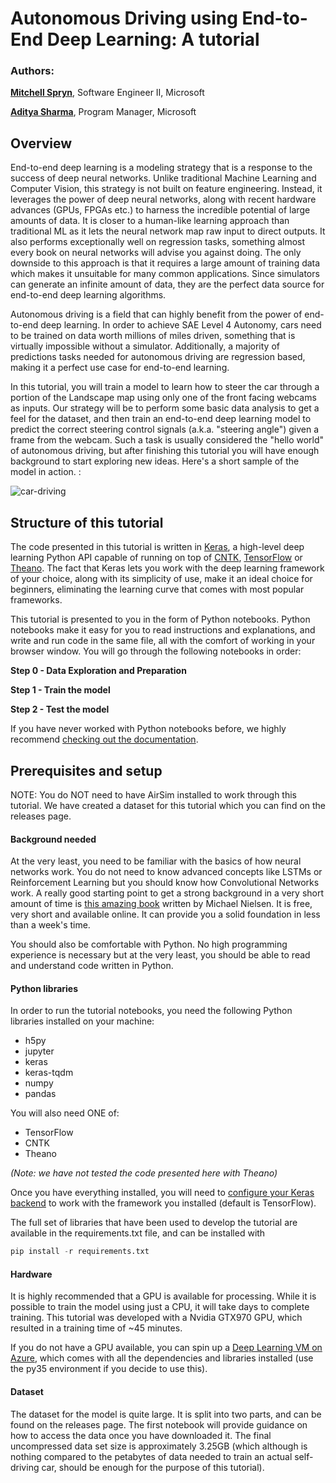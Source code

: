 # Autonomous Driving using End-to-End Deep Learning: A tutorial

### Authors:

**[Mitchell Spryn](https://www.linkedin.com/in/mitchell-spryn-57834545/)**, Software Engineer II, Microsoft

**[Aditya Sharma](https://www.linkedin.com/in/adityasharmacmu/)**, Program Manager, Microsoft

## Overview

End-to-end deep learning is a modeling strategy that is a response to the success of deep neural networks. Unlike traditional Machine Learning and Computer Vision, this strategy is not built on feature engineering. Instead, it leverages the power of deep neural networks, along with recent hardware advances (GPUs, FPGAs etc.) to harness the incredible potential of large amounts of data. It is closer to a human-like learning approach than traditional ML as it lets the neural network map raw input to direct outputs. It also performs exceptionally well on regression tasks, something almost every book on neural networks will advise you against doing. The only downside to this approach is that it requires a large amount of training data which makes it unsuitable for many common applications. Since simulators can generate an infinite amount of data, they are the perfect data source for end-to-end deep learning algorithms.

Autonomous driving is a field that can highly benefit from the power of end-to-end deep learning. In order to achieve SAE Level 4 Autonomy, cars need to be trained on data worth millions of miles driven, something that is virtually impossible without a simulator. Additionally, a majority of predictions tasks needed for autonomous driving are regression based, making it a perfect use case for end-to-end learning.

In this tutorial, you will train a model to learn how to steer the car through a portion of the Landscape map using only one of the front facing webcams as inputs. Our strategy will be to perform some basic data analysis to get a feel for the dataset, and then train an end-to-end deep learning model to predict the correct steering control signals (a.k.a. "steering angle") given a frame from the webcam.  Such a task is usually considered the "hello world" of autonomous driving, but after finishing this tutorial you will have enough background to start exploring new ideas. Here's a short sample of the model in action. :

![car-driving](car_driving.gif)



## Structure of this tutorial

The code presented in this tutorial is written in [Keras](https://keras.io/), a high-level deep learning Python API capable of running on top of [CNTK](https://www.microsoft.com/en-us/cognitive-toolkit/), [TensorFlow](https://www.tensorflow.org/) or [Theano](http://deeplearning.net/software/theano/index.html). The fact that Keras lets you work with the deep learning framework of your choice, along with its simplicity of use, make it an ideal choice for beginners, eliminating the learning curve that comes with most popular frameworks.

This tutorial is presented to you in the form of Python notebooks. Python notebooks make it easy for you to read instructions and explanations, and write and run code in the same file, all with the comfort of working in your browser window. You will go through the following notebooks in order:

**Step 0 - Data Exploration and Preparation**

**Step 1 - Train the model**

**Step 2 - Test the model**

If you have never worked with Python notebooks before, we highly recommend [checking out the documentation](http://jupyter-notebook-beginner-guide.readthedocs.io/en/latest/what_is_jupyter.html).

## Prerequisites and setup

NOTE: You do NOT need to have AirSim installed to work through this tutorial. We have created a dataset for this tutorial which you can find on the releases page.

#### Background needed

At the very least, you need to be familiar with the basics of how neural networks work. You do not need to know advanced concepts like LSTMs or Reinforcement Learning but you should know how Convolutional Networks work. A really good starting point to get a strong background in a very short amount of time is [this amazing book](http://neuralnetworksanddeeplearning.com/) written by Michael Nielsen. It is free, very short and available online. It can provide you a solid foundation in less than a week's time.

You should also be comfortable with Python. No high programming experience is necessary but at the very least, you should be able to read and understand code written in Python. 

#### Python libraries

In order to run the tutorial notebooks, you need the following Python libraries installed on your machine:

* h5py
* jupyter
* keras
* keras-tqdm
* numpy
* pandas

You will also need ONE of:

- TensorFlow
- CNTK
- Theano 

*(Note: we have not tested the code presented here with Theano)*

Once you have everything installed, you will need to [configure your Keras backend](https://keras.io/backend/) to work with the framework you installed (default is TensorFlow).

The full set of libraries that have been used to develop the tutorial are available in the requirements.txt file, and can be installed with 

```python
pip install -r requirements.txt
```

#### Hardware

It is highly recommended that a GPU is available for processing. While it is possible to train the model using just a CPU, it will take days to complete training. This tutorial was developed with a Nvidia GTX970 GPU, which resulted in a training time of ~45 minutes. 

If you do not have a GPU available, you can spin up a [Deep Learning VM on Azure](https://azuremarketplace.microsoft.com/en-us/marketplace/apps/microsoft-ads.dsvm-deep-learning), which comes with all the dependencies and libraries installed (use the py35 environment if you decide to use this).

#### Dataset

The dataset for the model is quite large. It is split into two parts, and can be found on the releases page. The first notebook will provide guidance on how to access the data once you have downloaded it. The final uncompressed data set size is approximately 3.25GB (which although is nothing compared to the petabytes of data needed to train an actual self-driving car, should be enough for the purpose of this tutorial).